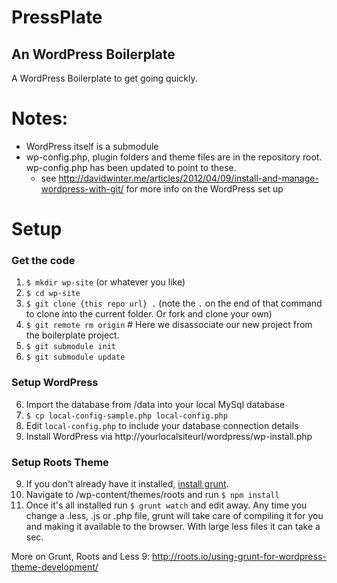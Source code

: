 # PressPlate
## An WordPress Boilerplate

A WordPress Boilerplate to get going quickly.

# Notes:
* WordPress itself is a submodule
* wp-config.php, plugin folders and theme files are in the repository root. wp-config.php has been updated to point to
  these.
  * see http://davidwinter.me/articles/2012/04/09/install-and-manage-wordpress-with-git/ for more info on the WordPress
	set up

# Setup
### Get the code
1. `$ mkdir wp-site` (or whatever you like)
2. `$ cd wp-site`
3. `$ git clone {this repo url} .`  (note the ` . ` on the end of that
   command to clone into the current folder. Or fork and clone your own)
4. `$ git remote rm origin` # Here we disassociate our new project from the boilerplate project. 
4. `$ git submodule init` 
5. `$ git submodule update`

### Setup WordPress
6. Import the database from /data into your local MySql database
7. `$ cp local-config-sample.php local-config.php`
8. Edit `local-config.php` to include your database connection details
8. Install WordPress via http://yourlocalsiteurl/wordpress/wp-install.php

### Setup Roots Theme
9. If you don't already have it installed, [install grunt](http://gruntjs.com/getting-started).
9. Navigate to /wp-content/themes/roots and run `$ npm install`
9. Once it's all installed run `$ grunt watch` and edit away. Any time you change a .less, .js or .php file,
  grunt will take care of compiling it for you and making it available to the browser. With large less files it
  can take a sec.


  More on Grunt, Roots and Less 9: http://roots.io/using-grunt-for-wordpress-theme-development/





